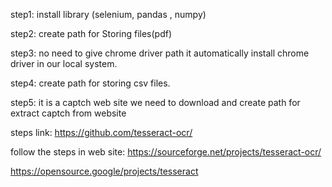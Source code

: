 step1: install library (selenium, pandas , numpy)

step2: create path for Storing files(pdf)

step3: no need to give chrome driver path it automatically install chrome driver in our local system.

step4: create path for storing csv files.

step5: it is a captch web site we need to download and create path for extract captch from website

steps link:
https://github.com/tesseract-ocr/

follow the steps in web site:
https://sourceforge.net/projects/tesseract-ocr/

https://opensource.google/projects/tesseract
